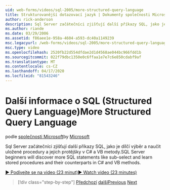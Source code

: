 ```yaml
---
uid: web-forms/videos/sql-2005/more-structured-query-language
title: Strukturovanější dotazovací jazyk | Dokumenty společnosti Microsoft
author: rick-anderson
description: Sql Server začátečníci zjišťují další příkazy SQL, jako je dílčí výběr a naučit uložené procedury a jejich protějšky v C# a VB metody.
ms.author: riande
ms.date: 03/29/2006
ms.assetid: f86aee1e-958a-4604-a593-dc40a1149239
msc.legacyurl: /web-forms/videos/sql-2005/more-structured-query-language
msc.type: video
ms.openlocfilehash: 2520fb22d554dfdae2d1d4568ae044bc966fdd1b
ms.sourcegitcommit: 022f79dbc1350e0c6ffaa1e7e7c6e850cdabf9af
ms.translationtype: MT
ms.contentlocale: cs-CZ
ms.lasthandoff: 04/17/2020
ms.locfileid: "81543246"
---
```

# <a name="more-structured-query-language"></a><span data-ttu-id="308cb-103">Další informace o SQL (Structured Query Language)</span><span class="sxs-lookup"><span data-stu-id="308cb-103">More Structured Query Language</span></span>

<span data-ttu-id="308cb-104">podle [společnosti Microsoft](https://github.com/microsoft)</span><span class="sxs-lookup"><span data-stu-id="308cb-104">by [Microsoft](https://github.com/microsoft)</span></span>

<span data-ttu-id="308cb-105">Sql Server začátečníci zjišťují další příkazy SQL, jako je dílčí výběr a naučit uložené procedury a jejich protějšky v C# a VB metody.</span><span class="sxs-lookup"><span data-stu-id="308cb-105">SQL Server beginners will discover more SQL statements like sub-select and learn stored procedures and their counterparts in C# and VB methods.</span></span>

[<span data-ttu-id="308cb-106">&#9654; Podívejte se na video (23 minut)</span><span class="sxs-lookup"><span data-stu-id="308cb-106">&#9654; Watch video (23 minutes)</span></span>](https://channel9.msdn.com/Blogs/ASP-NET-Site-Videos/more-structured-query-language)

> [!div class="step-by-step"]
> <span data-ttu-id="308cb-107">[Předchozí](manipulating-database-data.md)
> [další](understanding-security-and-network-connectivity.md)</span><span class="sxs-lookup"><span data-stu-id="308cb-107">[Previous](manipulating-database-data.md)
[Next](understanding-security-and-network-connectivity.md)</span></span>
